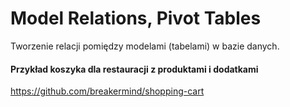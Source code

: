 # Model Relations, Pivot Tables
Tworzenie relacji pomiędzy modelami (tabelami) w bazie danych.

#### Przykład koszyka dla restauracji z produktami i dodatkami
https://github.com/breakermind/shopping-cart
